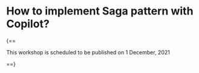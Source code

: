 # How to implement Saga pattern with Copilot?

{==

This workshop is scheduled to be published on 1 December, 2021

==}

